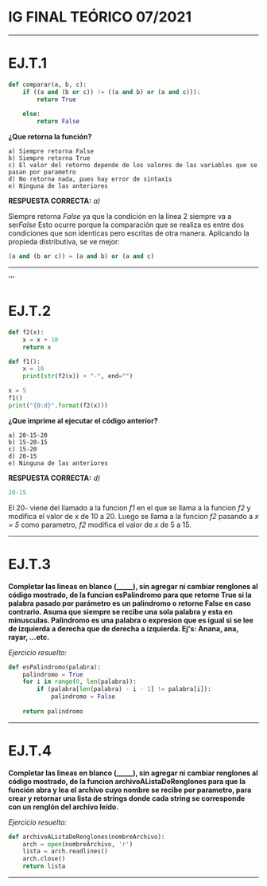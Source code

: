 # IG FINAL TEÓRICO 07/2021

---

# EJ.T.1

```python
def comparar(a, b, c):
    if ((a and (b or c)) != ((a and b) or (a and c))):
        return True
    
    else:
        return False

```

**¿Que retorna la función?**

    a) Siempre retorna False
    b) Siempre retorna True
    c) El valor del retorno depende de los valores de las variables que se pasan por parametro
    d) No retorna nada, pues hay error de sintaxis
    e) Ninguna de las anteriores

**RESPUESTA CORRECTA:** *a)*

Siempre retorna *False* ya que la condición en la linea 2 siempre va a ser*False*
Esto ocurre porque la comparación que se realiza es entre dos condiciones que son identicas pero escritas de otra manera.
Aplicando la propieda distributiva, se ve mejor: 

```python
(a and (b or c)) = (a and b) or (a and c)
```

---


'''

# EJ.T.2

```python
def f2(x):
    x = x + 10
    return x

def f1():
    x = 10
    print(str(f2(x)) + "-", end="")

x = 5
f1()
print("{0:d}".format(f2(x)))
```

**¿Que imprime al ejecutar el código anterior?**

    a) 20-15-20
    b) 15-20-15
    c) 15-20
    d) 20-15
    e) Ninguna de las anteriores

**RESPUESTA CORRECTA:** *d)*
```python
20-15
```

El 20- viene del llamado a la funcion *f1* en el que se llama a la funcion *f2* y modifica el valor de x de 10 a 20. 
Luego se llama a la funcion *f2* pasando a *x = 5* como parametro, *f2* modifica el valor de *x* de 5 a 15.

---

# EJ.T.3

**Completar las lineas en blanco (_____), sin agregar ni cambiar renglones al código mostrado, de la 
funcion esPalindromo para que retorne True si la palabra pasado por parámetro es un palindromo
o retorne False en caso contrario. Asuma que siempre se recibe una sola palabra y esta en minusculas.
Palindromo es una palabra o expresion que es igual si se lee de izquierda a derecha que de derecha a izquierda.
Ej's: Anana, ana, rayar, ...etc.**

*Ejercicio resuelto:*

```python
def esPalindromo(palabra):
    palindromo = True
    for i in range(0, len(palabra)):
        if (palabra[len(palabra) - i - 1] != palabra[i]):
            palindromo = False
    
    return palindromo
```

---

# EJ.T.4

**Completar las lineas en blanco (_____), sin agregar ni cambiar renglones al código mostrado, de la 
funcion archivoAListaDeRenglones para que la función abra y lea el archivo cuyo nombre se recibe
por parametro, para crear y retornar una lista de strings donde cada string se corresponde
con un renglón del archivo leído.**

*Ejercicio resuelto:*

```python
def archivoAListaDeRenglones(nombreArchivo):
    arch = open(nombreArchivo, 'r')
    lista = arch.readlines()
    arch.close()
    return lista
```

---

